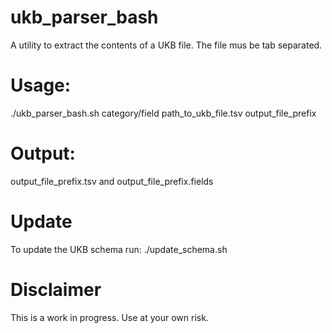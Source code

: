 # ukb_parser_bash
A utility to extract the contents of a UKB file.
The file mus be tab separated.

# Usage:
./ukb_parser_bash.sh category/field path_to_ukb_file.tsv output_file_prefix

# Output:
output_file_prefix.tsv and output_file_prefix.fields

# Update
To update the UKB schema run:
./update_schema.sh

# Disclaimer
This is a work in progress. Use at your own risk.